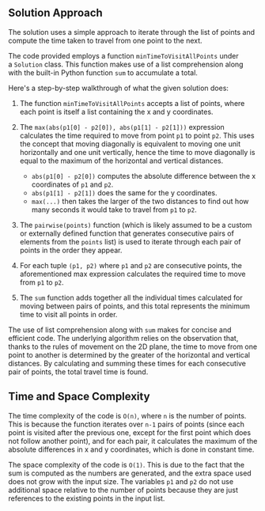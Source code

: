 Solution Approach
-----------------

The solution uses a simple approach to iterate through the list of points and compute the time taken to travel from one point to the next.

The code provided employs a function `minTimeToVisitAllPoints` under a `Solution` class. This function makes use of a list comprehension along with the built-in Python function `sum` to accumulate a total.

Here's a step-by-step walkthrough of what the given solution does:

1.  The function `minTimeToVisitAllPoints` accepts a list of points, where each point is itself a list containing the x and y coordinates.

2.  The `max(abs(p1[0] - p2[0]), abs(p1[1] - p2[1]))` expression calculates the time required to move from point `p1` to point `p2`. This uses the concept that moving diagonally is equivalent to moving one unit horizontally and one unit vertically, hence the time to move diagonally is equal to the maximum of the horizontal and vertical distances.

    -   `abs(p1[0] - p2[0])` computes the absolute difference between the x coordinates of `p1` and `p2`.
    -   `abs(p1[1] - p2[1])` does the same for the y coordinates.
    -   `max(...)` then takes the larger of the two distances to find out how many seconds it would take to travel from `p1` to `p2`.
3.  The `pairwise(points)` function (which is likely assumed to be a custom or externally defined function that generates consecutive pairs of elements from the `points` list) is used to iterate through each pair of points in the order they appear.

4.  For each tuple `(p1, p2)` where `p1` and `p2` are consecutive points, the aforementioned max expression calculates the required time to move from `p1` to `p2`.

5.  The `sum` function adds together all the individual times calculated for moving between pairs of points, and this total represents the minimum time to visit all points in order.

The use of list comprehension along with `sum` makes for concise and efficient code. The underlying algorithm relies on the observation that, thanks to the rules of movement on the 2D plane, the time to move from one point to another is determined by the greater of the horizontal and vertical distances. By calculating and summing these times for each consecutive pair of points, the total travel time is found.


Time and Space Complexity
-------------------------

The time complexity of the code is `O(n)`, where `n` is the number of points. This is because the function iterates over `n-1` pairs of points (since each point is visited after the previous one, except for the first point which does not follow another point), and for each pair, it calculates the maximum of the absolute differences in x and y coordinates, which is done in constant time.

The space complexity of the code is `O(1)`. This is due to the fact that the sum is computed as the numbers are generated, and the extra space used does not grow with the input size. The variables `p1` and `p2` do not use additional space relative to the number of points because they are just references to the existing points in the input list.
